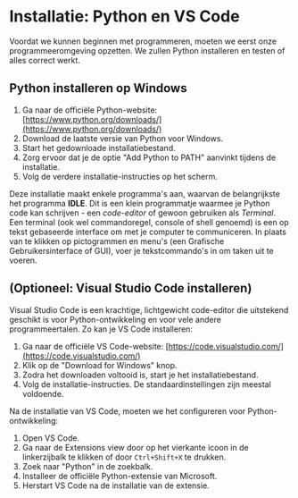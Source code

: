 # Installatie: Python en VS Code

Voordat we kunnen beginnen met programmeren, moeten we eerst onze programmeeromgeving opzetten. We zullen Python installeren en testen of alles correct werkt.

## Python installeren op Windows

1. Ga naar de officiële Python-website: [https://www.python.org/downloads/](https://www.python.org/downloads/)
2. Download de laatste versie van Python voor Windows.
3. Start het gedownloade installatiebestand.
4. Zorg ervoor dat je de optie "Add Python to PATH" aanvinkt tijdens de installatie.
5. Volg de verdere installatie-instructies op het scherm.


Deze installatie maakt enkele programma's aan, waarvan de belangrijkste het programma **IDLE**. Dit is een klein programmatje waarmee je Python code kan schrijven - een *code-editor* of gewoon gebruiken als *Terminal*. Een terminal (ook wel commandoregel, console of shell genoemd) is een op tekst gebaseerde interface om met je computer te communiceren. In plaats van te klikken op pictogrammen en menu's (een Grafische Gebruikersinterface of GUI), voer je tekstcommando's in om taken uit te voeren.


## (Optioneel: Visual Studio Code installeren)

Visual Studio Code is een krachtige, lichtgewicht code-editor die uitstekend geschikt is voor Python-ontwikkeling en voor vele andere programmeertalen. Zo kan je VS Code installeren:

1. Ga naar de officiële VS Code-website: [https://code.visualstudio.com/](https://code.visualstudio.com/)
2. Klik op de "Download for Windows" knop.
3. Zodra het downloaden voltooid is, start je het installatiebestand.
4. Volg de installatie-instructies. De standaardinstellingen zijn meestal voldoende.

Na de installatie van VS Code, moeten we het configureren voor Python-ontwikkeling:

1. Open VS Code.
2. Ga naar de Extensions view door op het vierkante icoon in de linkerzijbalk te klikken of door `Ctrl+Shift+X` te drukken.
3. Zoek naar "Python" in de zoekbalk.
4. Installeer de officiële Python-extensie van Microsoft.
5. Herstart VS Code na de installatie van de extensie.